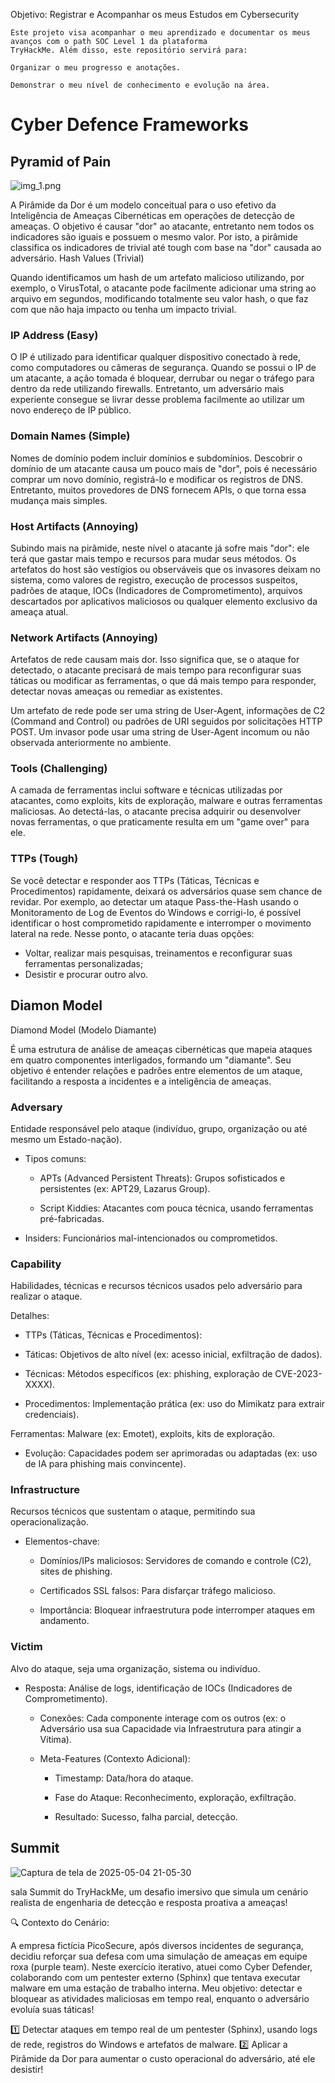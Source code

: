 Objetivo: Registrar e Acompanhar os meus Estudos em Cybersecurity

    Este projeto visa acompanhar o meu aprendizado e documentar os meus avanços com o path SOC Level 1 da plataforma
    TryHackMe. Além disso, este repositório servirá para:

    Organizar o meu progresso e anotações.

    Demonstrar o meu nível de conhecimento e evolução na área.

# Cyber Defence Frameworks

## Pyramid of Pain

![img_1.png](img_1.png)

A Pirâmide da Dor é um modelo conceitual para o uso efetivo da Inteligência de Ameaças Cibernéticas em operações de
detecção de ameaças. O objetivo é causar "dor" ao atacante, entretanto nem todos os indicadores são iguais e possuem o
mesmo valor. Por isto, a pirâmide classifica os indicadores de trivial até tough com base na "dor" causada ao
adversário.
Hash Values (Trivial)

Quando identificamos um hash de um artefato malicioso utilizando, por exemplo, o VirusTotal, o atacante pode facilmente
adicionar uma string ao arquivo em segundos, modificando totalmente seu valor hash, o que faz com que não haja impacto
ou tenha um impacto trivial.

### IP Address (Easy)

O IP é utilizado para identificar qualquer dispositivo conectado à rede, como computadores ou câmeras de segurança.
Quando se possui o IP de um atacante, a ação tomada é bloquear, derrubar ou negar o tráfego para dentro da rede
utilizando
firewalls. Entretanto, um adversário mais experiente consegue se livrar desse problema facilmente ao utilizar um novo
endereço de IP público.

### Domain Names (Simple)

Nomes de domínio podem incluir domínios e subdomínios. Descobrir o domínio de um atacante causa um pouco mais de "dor",
pois é necessário comprar um novo domínio, registrá-lo e modificar os registros de DNS. Entretanto, muitos provedores de
DNS fornecem APIs, o que torna essa mudança mais simples.

### Host Artifacts (Annoying)

Subindo mais na pirâmide, neste nível o atacante já sofre mais "dor": ele terá que gastar mais tempo e recursos para
mudar
seus métodos. Os artefatos do host são vestígios ou observáveis que os invasores deixam no sistema, como valores de
registro, execução de processos suspeitos, padrões de ataque, IOCs (Indicadores de Comprometimento), arquivos
descartados
por aplicativos maliciosos ou qualquer elemento exclusivo da ameaça atual.

### Network Artifacts (Annoying)

Artefatos de rede causam mais dor. Isso significa que, se o ataque for detectado, o atacante precisará de mais tempo
para
reconfigurar suas táticas ou modificar as ferramentas, o que dá mais tempo para responder, detectar novas ameaças ou
remediar as existentes.

Um artefato de rede pode ser uma string de User-Agent, informações de C2 (Command and Control) ou padrões de URI
seguidos por solicitações HTTP POST. Um invasor pode usar uma string de User-Agent incomum ou não observada
anteriormente
no ambiente.

### Tools (Challenging)

A camada de ferramentas inclui software e técnicas utilizadas por atacantes, como exploits, kits de exploração, malware
e outras ferramentas maliciosas. Ao detectá-las, o atacante precisa adquirir ou desenvolver novas ferramentas, o que
praticamente resulta em um "game over" para ele.

### TTPs (Tough)

Se você detectar e responder aos TTPs (Táticas, Técnicas e Procedimentos) rapidamente, deixará os adversários quase sem
chance de revidar. Por exemplo, ao detectar um ataque Pass-the-Hash usando o Monitoramento de Log de Eventos do Windows
e corrigi-lo, é possível identificar o host comprometido rapidamente e interromper o movimento lateral na rede. Nesse
ponto, o atacante teria duas opções:

- Voltar, realizar mais pesquisas, treinamentos e reconfigurar suas ferramentas personalizadas;
- Desistir e procurar outro alvo.

## Diamon Model 
Diamond Model (Modelo Diamante)

É uma estrutura de análise de ameaças cibernéticas que mapeia ataques em quatro componentes interligados, formando um "diamante". Seu objetivo é entender relações e padrões entre elementos de um ataque, facilitando a resposta a incidentes e a inteligência de ameaças.

### Adversary

Entidade responsável pelo ataque (indivíduo, grupo, organização ou até mesmo um Estado-nação).

* Tipos comuns:

  - APTs (Advanced Persistent Threats): Grupos sofisticados e persistentes (ex: APT29, Lazarus Group).

  -  Script Kiddies: Atacantes com pouca técnica, usando ferramentas pré-fabricadas.

-  Insiders: Funcionários mal-intencionados ou comprometidos.


### Capability

Habilidades, técnicas e recursos técnicos usados pelo adversário para realizar o ataque.

Detalhes:

* TTPs (Táticas, Técnicas e Procedimentos):

- Táticas: Objetivos de alto nível (ex: acesso inicial, exfiltração de dados).

- Técnicas: Métodos específicos (ex: phishing, exploração de CVE-2023-XXXX).

-  Procedimentos: Implementação prática (ex: uso do Mimikatz para extrair credenciais).

 Ferramentas: Malware (ex: Emotet), exploits, kits de exploração.

   * Evolução: Capacidades podem ser aprimoradas ou adaptadas (ex: uso de IA para phishing mais convincente).

### Infrastructure

Recursos técnicos que sustentam o ataque, permitindo sua operacionalização.

* Elementos-chave:

   - Domínios/IPs maliciosos: Servidores de comando e controle (C2), sites de phishing.

    - Certificados SSL falsos: Para disfarçar tráfego malicioso.

   * Importância: Bloquear infraestrutura pode interromper ataques em andamento.


### Victim

Alvo do ataque, seja uma organização, sistema ou indivíduo.

* Resposta: Análise de logs, identificação de IOCs (Indicadores de Comprometimento).


   - Conexões: Cada componente interage com os outros (ex: o Adversário usa sua Capacidade via Infraestrutura para atingir a Vítima).

    * Meta-Features (Contexto Adicional):

        - Timestamp: Data/hora do ataque.

        - Fase do Ataque: Reconhecimento, exploração, exfiltração.

       -  Resultado: Sucesso, falha parcial, detecção.

## Summit 
![Captura de tela de 2025-05-04 21-05-30](https://github.com/user-attachments/assets/34208e00-cd89-4771-adc8-79dde98d25dd)

sala Summit do TryHackMe, um desafio imersivo que simula um cenário realista de engenharia de detecção e resposta proativa a ameaças!

🔍 Contexto do Cenário:


A empresa fictícia PicoSecure, após diversos incidentes de segurança, decidiu reforçar sua defesa com uma simulação de ameaças em equipe roxa (purple team). Neste exercício iterativo, atuei como Cyber Defender, colaborando com um pentester externo (Sphinx) que tentava executar malware em uma estação de trabalho interna. Meu objetivo: detectar e bloquear as atividades maliciosas em tempo real, enquanto o adversário evoluía suas táticas!

1️⃣ Detectar ataques em tempo real de um pentester (Sphinx), usando logs de rede, registros do Windows e artefatos de malware.
2️⃣ Aplicar a Pirâmide da Dor para aumentar o custo operacional do adversário, até ele desistir!








